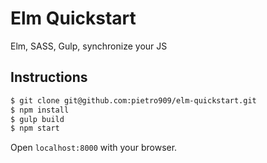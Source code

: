 # Elm Quickstart
Elm, SASS, Gulp, synchronize your JS

## Instructions

```sh
$ git clone git@github.com:pietro909/elm-quickstart.git
$ npm install
$ gulp build
$ npm start
```

Open `localhost:8000` with your browser.

